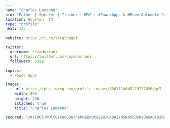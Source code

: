 ```yaml
---
name: "Charles Lamanna"
bio: "Father | Speaker | Trainer | MVP | #PowerApps & #PowerAutomate Community Super User | YouTuber Right-pointing triangle http://youtube.com/c/rezadorrani | Learn - Share - Clockwise rightwards and leftwards open circle arrows"
location: Houston, TX
type: "profile"
heat: 135

website: https://t.co/tAcqSdqguf

twitter:
  username: rezadorrani
  url: https://twitter.com/rezadorrani
  followers: 6322

topics:
  - Power Apps

images:
  - url: https://pbs.twimg.com/profile_images/1063114045270777856/qeT-jpWr_400x400.jpg
    width: 400
    height: 400
    isCached: true
    title: "Charles Lamanna"

secured: "/KYIROl+WOlt8sXuq0DH+nahuEBMutX298/8o0A2YN5Ns9bQsRz8eG40FoiMRuy6TBcnRwlB8tieByloRbXPScNCmfurwcf1b1IgqHfLKi5eybuT37Fk6zZhSnQgu3DqwWfk2pj3CvgrF6iK8wkAKqTyKgVvxkmDe39khPhPy8F31PCWnxVCyn2SBnAdV8/HmyrKrfZOsa3aOiSj4xJA2tOK8/zuXsLHeZL7rZtx2B0ejaVVFkUAD17v9FvIXLYbbedIBcYW+yAixA54FTF2u0SBw8c3j7XtqZIi/E6FvMe29iEF/qsgNAWGlIxF7yuzcOiKTgQumJYDKkN3U4WUNKIw4/ingvNRUmUh6SZBx9Oth8vECDjqqpKGsYLwz0IXQpgmDAndmmGZXlF0xfAOOQ==;sChtI+EVb07RdZ9F6pxYdQ=="
---
```


